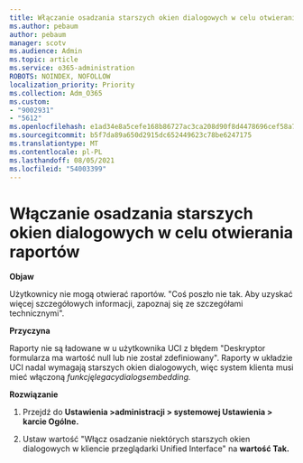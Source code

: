 ```yaml
---
title: Włączanie osadzania starszych okien dialogowych w celu otwierania raportów
ms.author: pebaum
author: pebaum
manager: scotv
ms.audience: Admin
ms.topic: article
ms.service: o365-administration
ROBOTS: NOINDEX, NOFOLLOW
localization_priority: Priority
ms.collection: Adm_O365
ms.custom:
- "9002931"
- "5612"
ms.openlocfilehash: e1ad34e8a5cefe168b86727ac3ca208d90f8d4478696cef58a7d0b04475fba56
ms.sourcegitcommit: b5f7da89a650d2915dc652449623c78be6247175
ms.translationtype: MT
ms.contentlocale: pl-PL
ms.lasthandoff: 08/05/2021
ms.locfileid: "54003399"
---
```

# <a name="enable-embedding-legacy-dialogs-to-open-reports"></a>Włączanie osadzania starszych okien dialogowych w celu otwierania raportów

**Objaw**

Użytkownicy nie mogą otwierać raportów. "Coś poszło nie tak. Aby uzyskać więcej szczegółowych informacji, zapoznaj się ze szczegółami technicznymi".

**Przyczyna**

Raporty nie są ładowane w u użytkownika UCI z błędem "Deskryptor formularza ma wartość null lub nie został zdefiniowany". Raporty w układzie UCI nadal wymagają starszych okien dialogowych, więc system klienta musi mieć włączoną *funkcjęlegacydialogsembedding.*

**Rozwiązanie**

1. Przejdź do **Ustawienia >administracji > systemowej Ustawienia > karcie Ogólne.**

2. Ustaw wartość "Włącz osadzanie niektórych starszych okien dialogowych w kliencie przeglądarki Unified Interface" na **wartość Tak.**
